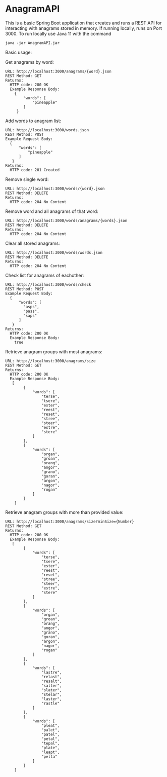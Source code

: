 # AnagramAPI

This is a basic Spring Boot application that creates and runs a REST API for interacting with anagrams stored in memory. If running locally, runs on Port 3000. To run locally use Java 11 with the command
  
    java -jar AnagramAPI.jar

Basic usage:

  Get anagrams by word: 
  
    URL: http://localhost:3000/anagrams/{word}.json
    REST Method: GET
    Returns: 
      HTTP code: 200 OK
      Example Response Body:
        {
            "words": [
                "pineapple"
            ]
         }
    
  Add words to anagram list: 

    URL: http://localhost:3000/words.json
    REST Method: POST
    Example Request Body:
      {
          "words": [
              "pineapple"
          ]
       }
    Returns: 
      HTTP code: 201 Created
    
  Remove single word:
  
    URL: http://localhost:3000/words/{word}.json
    REST Method: DELETE
    Returns: 
      HTTP code: 204 No Content
    
  Remove word and all anagrams of that word:
  
    URL: http://localhost:3000/words/anagrams/{words}.json
    REST Method: DELETE
    Returns: 
      HTTP code: 204 No Content
    
  Clear all stored anagrams:
  
    URL: http://localhost:3000/words/words.json
    REST Method: DELETE
    Returns: 
      HTTP code: 204 No Content
    
  Check list for anagrams of eachother:
  
    URL: http://localhost:3000/words/check
    REST Method: POST
    Example Request Body:
      {
          "words": [
            "asps",
            "pass",
            "saps"
          ]
       }
    Returns: 
      HTTP code: 200 OK
      Example Response Body:
        true
    
  Retrieve anagram groups with most anagrams:
  
    URL: http://localhost:3000/anagrams/size
    REST Method: GET
    Returns: 
      HTTP code: 200 OK
      Example Response Body:
       [
            {
                "words": [
                    "terse",
                    "tsere",
                    "ester",
                    "reest",
                    "reset",
                    "stree",
                    "steer",
                    "estre",
                    "stere"
                ]
            },
            {
                "words": [
                    "organ",
                    "groan",
                    "orang",
                    "angor",
                    "grano",
                    "goran",
                    "argon",
                    "nagor",
                    "rogan"
                ]
            }
        ]
    
  Retrieve anagram groups with more than provided value:
  
    URL: http://localhost:3000/anagrams/size?minSize={Number}
    REST Method: GET
    Returns: 
      HTTP code: 200 OK
      Example Response Body:
       [
            {
                "words": [
                    "terse",
                    "tsere",
                    "ester",
                    "reest",
                    "reset",
                    "stree",
                    "steer",
                    "estre",
                    "stere"
                ]
            },
            {
                "words": [
                    "organ",
                    "groan",
                    "orang",
                    "angor",
                    "grano",
                    "goran",
                    "argon",
                    "nagor",
                    "rogan"
                ]
            },
            {
                "words": [
                    "lastre",
                    "relast",
                    "resalt",
                    "salter",
                    "slater",
                    "stelar",
                    "laster",
                    "rastle"
                ]
            },
            {
                "words": [
                    "pleat",
                    "palet",
                    "patel",
                    "petal",
                    "tepal",
                    "plate",
                    "leapt",
                    "pelta"
                ]
            }
        ]

